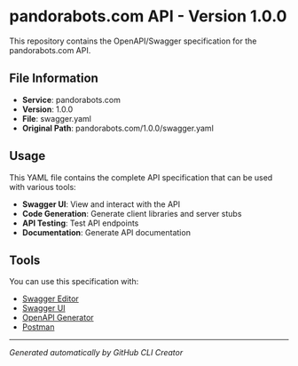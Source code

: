 # pandorabots.com API - Version 1.0.0

This repository contains the OpenAPI/Swagger specification for the pandorabots.com API.

## File Information

- **Service**: pandorabots.com
- **Version**: 1.0.0
- **File**: swagger.yaml
- **Original Path**: pandorabots.com/1.0.0/swagger.yaml

## Usage

This YAML file contains the complete API specification that can be used with various tools:

- **Swagger UI**: View and interact with the API
- **Code Generation**: Generate client libraries and server stubs
- **API Testing**: Test API endpoints
- **Documentation**: Generate API documentation

## Tools

You can use this specification with:

- [Swagger Editor](https://editor.swagger.io/)
- [Swagger UI](https://swagger.io/tools/swagger-ui/)
- [OpenAPI Generator](https://openapi-generator.tech/)
- [Postman](https://www.postman.com/)

---

*Generated automatically by GitHub CLI Creator*
